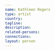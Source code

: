 ```yaml
---
name: Kathleen Rogers
type: artist
country: 
tagline:
description:
related-persons:
connections:
layout: person
---
```

